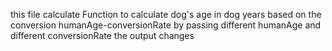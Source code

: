 this file calculate Function to calculate dog's age in dog years based on the conversion humanAge-conversionRate
by passing different humanAge and different conversionRate the output changes